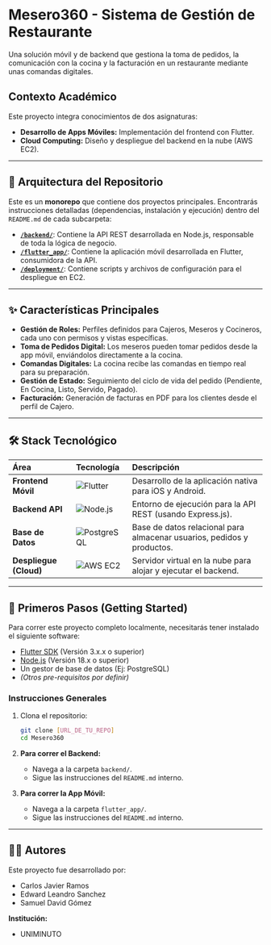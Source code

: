 # Mesero360 - Sistema de Gestión de Restaurante

Una solución móvil y de backend que gestiona la toma de pedidos, la comunicación con la cocina y la facturación en un restaurante mediante unas comandas digitales.

## Contexto Académico

Este proyecto integra conocimientos de dos asignaturas:
* **Desarrollo de Apps Móviles:** Implementación del frontend con Flutter.
* **Cloud Computing:** Diseño y despliegue del backend en la nube (AWS EC2).

---

## 🚀 Arquitectura del Repositorio

Este es un **monorepo** que contiene dos proyectos principales. Encontrarás instrucciones detalladas (dependencias, instalación y ejecución) dentro del `README.md` de cada subcarpeta:

* [**`/backend/`**](./backend/README.md): Contiene la API REST desarrollada en Node.js, responsable de toda la lógica de negocio.
* [**`/flutter_app/`**](./flutter_app/README.md): Contiene la aplicación móvil desarrollada en Flutter, consumidora de la API.
* [**`/deployment/`**](./deployment/): Contiene scripts y archivos de configuración para el despliegue en EC2.

---

## ✨ Características Principales

* **Gestión de Roles:** Perfiles definidos para Cajeros, Meseros y Cocineros, cada uno con permisos y vistas específicas.
* **Toma de Pedidos Digital:** Los meseros pueden tomar pedidos desde la app móvil, enviándolos directamente a la cocina.
* **Comandas Digitales:** La cocina recibe las comandas en tiempo real para su preparación.
* **Gestión de Estado:** Seguimiento del ciclo de vida del pedido (Pendiente, En Cocina, Listo, Servido, Pagado).
* **Facturación:** Generación de facturas en PDF para los clientes desde el perfil de Cajero.

---

## 🛠️ Stack Tecnológico

| Área | Tecnología | Descripción |
| :--- | :--- | :--- |
| **Frontend Móvil** | ![Flutter](https://img.shields.io/badge/Flutter-02569B?style=for-the-badge&logo=flutter&logoColor=white) | Desarrollo de la aplicación nativa para iOS y Android. |
| **Backend API** | ![Node.js](https://img.shields.io/badge/Node.js-339933?style=for-the-badge&logo=nodedotjs&logoColor=white) | Entorno de ejecución para la API REST (usando Express.js). |
| **Base de Datos** | ![PostgreSQL](https://img.shields.io/badge/PostgreSQL-316192?style=for-the-badge&logo=postgresql&logoColor=white) | Base de datos relacional para almacenar usuarios, pedidos y productos. |
| **Despliegue (Cloud)** | ![AWS EC2](https://img.shields.io/badge/AWS_EC2-FF9900?style=for-the-badge&logo=amazon-aws&logoColor=white) | Servidor virtual en la nube para alojar y ejecutar el backend. |

---

## 🏁 Primeros Pasos (Getting Started)

Para correr este proyecto completo localmente, necesitarás tener instalado el siguiente software:

* [Flutter SDK](https://flutter.dev/docs/get-started/install) (Versión 3.x.x o superior)
* [Node.js](https://nodejs.org/en/) (Versión 18.x o superior)
* Un gestor de base de datos (Ej: PostgreSQL)
* *(Otros pre-requisitos por definir)*

### Instrucciones Generales

1.  Clona el repositorio:
    ```bash
    git clone [URL_DE_TU_REPO]
    cd Mesero360
    ```

2.  **Para correr el Backend:**
    * Navega a la carpeta `backend/`.
    * Sigue las instrucciones del `README.md` interno.

3.  **Para correr la App Móvil:**
    * Navega a la carpeta `flutter_app/`.
    * Sigue las instrucciones del `README.md` interno.

---

## 👨‍💻 Autores

Este proyecto fue desarrollado por:

* Carlos Javier Ramos
* Edward Leandro Sanchez
* Samuel David Gómez

**Institución:**
* UNIMINUTO
